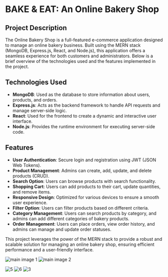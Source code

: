 # BAKE & EAT: An Online Bakery Shop

## Project Description

The Online Bakery Shop is a full-featured e-commerce application designed to manage an online bakery business. Built using the MERN stack (MongoDB, Express.js, React, and Node.js), this application offers a seamless experience for both customers and administrators. Below is a brief overview of the technologies used and the features implemented in the project.

## Technologies Used

- **MongoDB**: Used as the database to store information about users, products, and orders.
- **Express.js**: Acts as the backend framework to handle API requests and manage server-side logic.
- **React**: Used for the frontend to create a dynamic and interactive user interface.
- **Node.js**: Provides the runtime environment for executing server-side code.

## Features

- **User Authentication**: Secure login and registration using JWT (JSON Web Tokens).
- **Product Management**: Admins can create, add, update, and delete products (CRUD).
- **Search Option**: Users can browse products with search functionality.
- **Shopping Cart**: Users can add products to their cart, update quantities, and remove items.
- **Responsive Design**: Optimized for various devices to ensure a smooth user experience.
- **Filter Option**: Users can filter products based on different criteria.
- **Category Management**: Users can search products by category, and admins can add different categories of bakery products.
- **Order Management**: Users can place orders, view order history, and admins can manage and update order statuses.

This project leverages the power of the MERN stack to provide a robust and scalable solution for managing an online bakery shop, ensuring efficient performance and a user-friendly interface.

![main image 1](https://github.com/FahadKhanRaj/Bake-and-Eat/assets/91188743/aa275006-cf16-4ffd-bc3e-37fe59454cc9)
![main image 2](https://github.com/FahadKhanRaj/Bake-and-Eat/assets/91188743/4f0efb22-8483-4ec9-82d4-2d83ae416264)

![5](https://github.com/FahadKhanRaj/Bake-and-Eat/assets/91188743/75cfd259-113d-4cf1-bd18-de6df37217a5)
![6](https://github.com/FahadKhanRaj/Bake-and-Eat/assets/91188743/6807ff06-6846-4672-9ae1-55d1c5b21fc8)
![3](https://github.com/FahadKhanRaj/Bake-and-Eat/assets/91188743/3a29da90-6a4c-4117-8e10-4be6ddbdbf7e)

